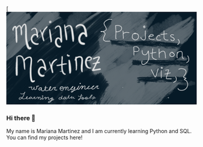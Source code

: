 [![Header](https://github.com/mariamartz/mariamartz/blob/main/Header.png)

### Hi there 👋

My name is Mariana Martinez and I am currently learning Python and SQL. You can find my projects here! 

<!--
**mariamartz/mariamartz** is a ✨ _special_ ✨ repository because its `README.md` (this file) appears on your GitHub profile.

Here are some ideas to get you started:

- 🔭 I’m currently working on ...
- 🌱 I’m currently learning ...
- 👯 I’m looking to collaborate on ...
- 🤔 I’m looking for help with ...
- 💬 Ask me about ...
- 📫 How to reach me: ...
- 😄 Pronouns: ...
- ⚡ Fun fact: ...
-->
